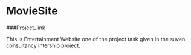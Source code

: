 # MovieSite

###[Project_link](https://watch-movie-here-frontend-only.netlify.app/)





This is Entertainment Website one of the project task given in the suven consultancy intership project.

